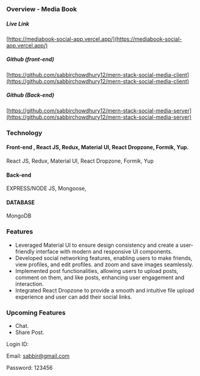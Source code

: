 ### Overview - Media Book

##### Live Link

[https://mediabook-social-app.vercel.app/](https://mediabook-social-app.vercel.app/)

##### Github (front-end)

[https://github.com/sabbirchowdhury12/mern-stack-social-media-client](https://github.com/sabbirchowdhury12/mern-stack-social-media-client)

##### Github (Back-end)

[https://github.com/sabbirchowdhury12/mern-stack-social-media-server](https://github.com/sabbirchowdhury12/mern-stack-social-media-server)

### Technology

#### Front-end , React JS, Redux, Material UI, React Dropzone, Formik, Yup.

React JS, Redux, Material UI, React Dropzone, Formik, Yup

#### Back-end

EXPRESS/NODE JS, Mongoose,

#### DATABASE

MongoDB

### Features

- Leveraged Material UI to ensure design consistency and create a user-friendly interface with modern and responsive UI components.
- Developed social networking features, enabling users to make friends, view profiles, and edit profiles. and zoom and save images seamlessly.
- Implemented post functionalities, allowing users to upload posts, comment on them, and like posts, enhancing user engagement and interaction.
- Integrated React Dropzone to provide a smooth and intuitive file upload experience and user can add their social links.

### Upcoming Features

- Chat.
- Share Post.

Login ID:

Email: sabbir@gmail.com

Password: 123456
